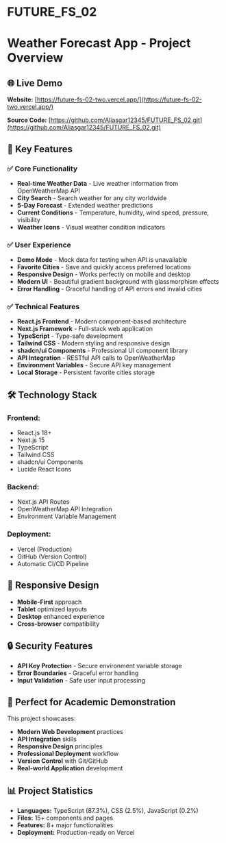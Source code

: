 # FUTURE_FS_02
# Weather Forecast App - Project Overview

## 🌐 **Live Demo**

**Website:** [https://future-fs-02-two.vercel.app/](https://future-fs-02-two.vercel.app/)


**Source Code:** [https://github.com/Aliasgar12345/FUTURE_FS_02.git](https://github.com/Aliasgar12345/FUTURE_FS_02.git)

## 🚀 **Key Features**

### ✅ **Core Functionality**

- **Real-time Weather Data** - Live weather information from OpenWeatherMap API
- **City Search** - Search weather for any city worldwide
- **5-Day Forecast** - Extended weather predictions
- **Current Conditions** - Temperature, humidity, wind speed, pressure, visibility
- **Weather Icons** - Visual weather condition indicators


### ✅ **User Experience**

- **Demo Mode** - Mock data for testing when API is unavailable
- **Favorite Cities** - Save and quickly access preferred locations
- **Responsive Design** - Works perfectly on mobile and desktop
- **Modern UI** - Beautiful gradient background with glassmorphism effects
- **Error Handling** - Graceful handling of API errors and invalid cities


### ✅ **Technical Features**

- **React.js Frontend** - Modern component-based architecture
- **Next.js Framework** - Full-stack web application
- **TypeScript** - Type-safe development
- **Tailwind CSS** - Modern styling and responsive design
- **shadcn/ui Components** - Professional UI component library
- **API Integration** - RESTful API calls to OpenWeatherMap
- **Environment Variables** - Secure API key management
- **Local Storage** - Persistent favorite cities storage


## 🛠 **Technology Stack**

### **Frontend:**

- React.js 18+
- Next.js 15
- TypeScript
- Tailwind CSS
- shadcn/ui Components
- Lucide React Icons


### **Backend:**

- Next.js API Routes
- OpenWeatherMap API Integration
- Environment Variable Management


### **Deployment:**

- Vercel (Production)
- GitHub (Version Control)
- Automatic CI/CD Pipeline


## 📱 **Responsive Design**

- **Mobile-First** approach
- **Tablet** optimized layouts
- **Desktop** enhanced experience
- **Cross-browser** compatibility


## 🔒 **Security Features**

- **API Key Protection** - Secure environment variable storage
- **Error Boundaries** - Graceful error handling
- **Input Validation** - Safe user input processing


## 🎯 **Perfect for Academic Demonstration**

This project showcases:

- **Modern Web Development** practices
- **API Integration** skills
- **Responsive Design** principles
- **Professional Deployment** workflow
- **Version Control** with Git/GitHub
- **Real-world Application** development


## 📊 **Project Statistics**

- **Languages:** TypeScript (87.3%), CSS (2.5%), JavaScript (0.2%)
- **Files:** 15+ components and pages
- **Features:** 8+ major functionalities
- **Deployment:** Production-ready on Vercel
